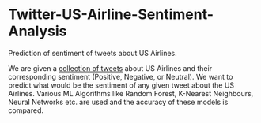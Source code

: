 # Twitter-US-Airline-Sentiment-Analysis

Prediction of sentiment of tweets about US Airlines.

We are given a [collection of tweets](https://www.kaggle.com/crowdflower/twitter-airline-sentiment "Dataset Link") about US Airlines and their corresponding sentiment (Positive, Negative, or Neutral). We want to predict what would be the sentiment of any given tweet about the US Airlines. 
Various ML Algorithms like Random Forest, K-Nearest Neighbours, Neural Networks etc. are used and the accuracy of these models is compared. 
